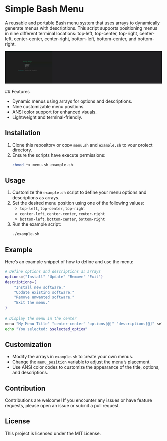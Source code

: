 # Simple Bash Menu

A reusable and portable Bash menu system that uses arrays to dynamically generate menus with descriptions. This script supports positioning menus in nine different terminal locations: top-left, top-center, top-right, center-left, center-center, center-right, bottom-left, bottom-center, and bottom-right.
<p align="center">
  <img src="https://github.com/bjensen91/simple-bash-menu/blob/main/demo.gif" alt="Simple Bash Menu Demo" width="600">
</p>## Features

- Dynamic menus using arrays for options and descriptions.
- Nine customizable menu positions.
- ANSI color support for enhanced visuals.
- Lightweight and terminal-friendly.

## Installation

1. Clone this repository or copy `menu.sh` and `example.sh` to your project directory.
2. Ensure the scripts have execute permissions:
   ```bash
   chmod +x menu.sh example.sh
   ```

## Usage

1. Customize the `example.sh` script to define your menu options and descriptions as arrays.
2. Set the desired menu position using one of the following values:
   - `top-left`, `top-center`, `top-right`
   - `center-left`, `center-center`, `center-right`
   - `bottom-left`, `bottom-center`, `bottom-right`
3. Run the example script:
   ```bash
   ./example.sh
   ```

## Example

Here’s an example snippet of how to define and use the menu:

```bash
# Define options and descriptions as arrays
options=("Install" "Update" "Remove" "Exit")
descriptions=(
    "Install new software."
    "Update existing software."
    "Remove unwanted software."
    "Exit the menu."
)

# Display the menu in the center
menu "My Menu Title" "center-center" "options[@]" "descriptions[@]" selected_option
echo "You selected: $selected_option"
```

## Customization

- Modify the arrays in `example.sh` to create your own menus.
- Change the `menu_position` variable to adjust the menu’s placement.
- Use ANSI color codes to customize the appearance of the title, options, and descriptions.

## Contribution

Contributions are welcome! If you encounter any issues or have feature requests, please open an issue or submit a pull request.

## License

This project is licensed under the MIT License.
